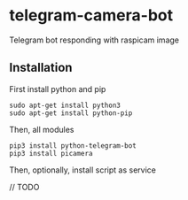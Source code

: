 # telegram-camera-bot
Telegram bot responding with raspicam image

## Installation

First install python and pip
```
sudo apt-get install python3
sudo apt-get install python-pip
```
Then, all modules
```
pip3 install python-telegram-bot
pip3 install picamera
```
Then, optionally, install script as service

// TODO

